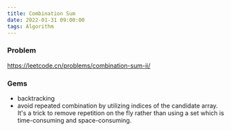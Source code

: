 ```yaml
---
title: Combination Sum
date: 2022-01-31 09:00:00
tags: Algorithm 
---
```


### Problem 

<https://leetcode.cn/problems/combination-sum-ii/>

### Gems 

- backtracking
- avoid repeated combination by utilizing indices of the candidate array. It's a trick to remove repetition on the fly rather than using a set which is time-consuming and space-consuming.
